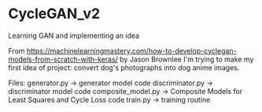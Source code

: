 # CycleGAN_v2
Learning GAN and implementing an idea

From https://machinelearningmastery.com/how-to-develop-cyclegan-models-from-scratch-with-keras/ by Jason Brownlee
I'm trying to make my first idea of project: convert dog's photographs into dog anime images.

Files:
generator.py -> generator model code
discriminator.py -> discriminator model code
composite_model.py -> Composite Models for Least Squares and Cycle Loss code
train.py -> training routine
